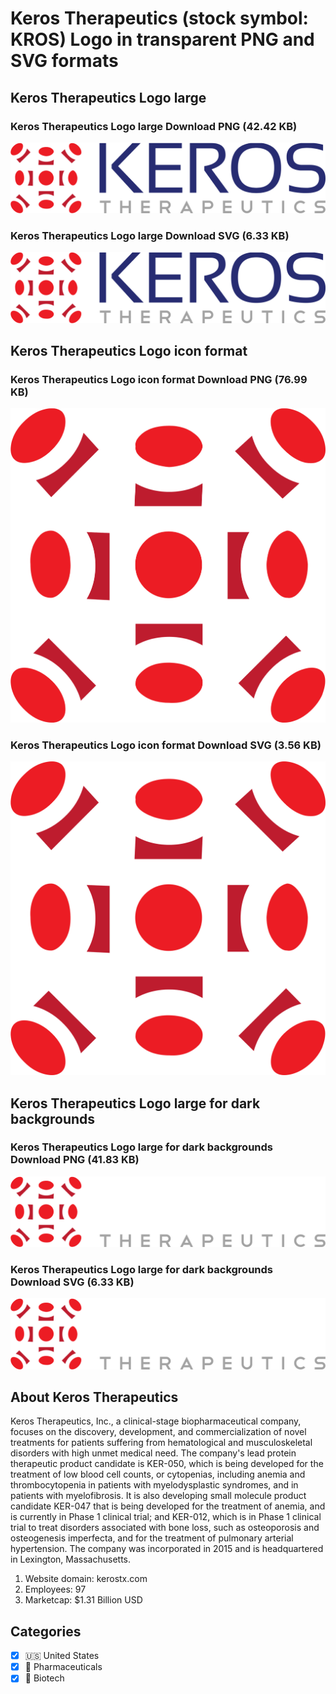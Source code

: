 # Keros Therapeutics (stock symbol: KROS) Logo in transparent PNG and SVG formats

## Keros Therapeutics Logo large

### Keros Therapeutics Logo large Download PNG (42.42 KB)

![Keros Therapeutics Logo large Download PNG (42.42 KB)](/img/orig/KROS_BIG-e9c916ea.png)

### Keros Therapeutics Logo large Download SVG (6.33 KB)

![Keros Therapeutics Logo large Download SVG (6.33 KB)](/img/orig/KROS_BIG-892d378a.svg)

## Keros Therapeutics Logo icon format

### Keros Therapeutics Logo icon format Download PNG (76.99 KB)

![Keros Therapeutics Logo icon format Download PNG (76.99 KB)](/img/orig/KROS-873f3b11.png)

### Keros Therapeutics Logo icon format Download SVG (3.56 KB)

![Keros Therapeutics Logo icon format Download SVG (3.56 KB)](/img/orig/KROS-18cad016.svg)

## Keros Therapeutics Logo large for dark backgrounds

### Keros Therapeutics Logo large for dark backgrounds Download PNG (41.83 KB)

![Keros Therapeutics Logo large for dark backgrounds Download PNG (41.83 KB)](/img/orig/KROS_BIG.D-532e982b.png)

### Keros Therapeutics Logo large for dark backgrounds Download SVG (6.33 KB)

![Keros Therapeutics Logo large for dark backgrounds Download SVG (6.33 KB)](/img/orig/KROS_BIG.D-ac5a5266.svg)

## About Keros Therapeutics

Keros Therapeutics, Inc., a clinical-stage biopharmaceutical company, focuses on the discovery, development, and commercialization of novel treatments for patients suffering from hematological and musculoskeletal disorders with high unmet medical need. The company's lead protein therapeutic product candidate is KER-050, which is being developed for the treatment of low blood cell counts, or cytopenias, including anemia and thrombocytopenia in patients with myelodysplastic syndromes, and in patients with myelofibrosis. It is also developing small molecule product candidate KER-047 that is being developed for the treatment of anemia, and is currently in Phase 1 clinical trial; and KER-012, which is in Phase 1 clinical trial to treat disorders associated with bone loss, such as osteoporosis and osteogenesis imperfecta, and for the treatment of pulmonary arterial hypertension. The company was incorporated in 2015 and is headquartered in Lexington, Massachusetts.

1. Website domain: kerostx.com
2. Employees: 97
3. Marketcap: $1.31 Billion USD


## Categories
- [x] 🇺🇸 United States
- [x] 💊 Pharmaceuticals
- [x] 🧬 Biotech
